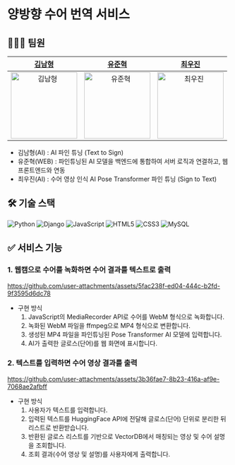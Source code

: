 # 양방향 수어 번역 서비스

## 👩🏻‍💻 팀원
|[김남형](https://github.com/kimnamhyeong01)|[유준혁](https://github.com/ericyoo0107)|[최우진](https://github.com/wxxwls)|
|:-:|:-:|:-:|
|<img src="https://avatars.githubusercontent.com/u/119601427?v=4" alt="김남형" width="150" height="150">|<img src="https://avatars.githubusercontent.com/u/65710954?v=4" alt="유준혁" width="150" height="150">|<img src="https://avatars.githubusercontent.com/u/131441769?v=4" alt="최우진" width="150" height="150">|

- 김남형(AI) : AI 파인 튜닝 (Text to Sign)
- 유준혁(WEB) : 파인튜닝된 AI 모델을 백엔드에 통합하여 서버 로직과 연결하고, 웹 프론트엔드와 연동
- 최우진(AI) : 수어 영상 인식 AI Pose Transformer 파인 튜닝 (Sign to Text)

## 🛠 기술 스택
 ![Python](https://img.shields.io/badge/Python-3.12-3776AB?logo=python&logoColor=white)
 ![Django](https://img.shields.io/badge/Django-4.2-092E20?logo=django&logoColor=white)
 ![JavaScript](https://img.shields.io/badge/JavaScript-ES6-F7DF1E?logo=javascript&logoColor=black) 
 ![HTML5](https://img.shields.io/badge/HTML5-%3E5-E34F26?logo=html5&logoColor=white)
 ![CSS3](https://img.shields.io/badge/CSS3-%3E3-1572B6?logo=css3&logoColor=white)
 ![MySQL](https://img.shields.io/badge/MySQL-8.0-005C84?logo=mysql&logoColor=white)

## ✅ 서비스 기능
### 1. 웹캠으로 수어를 녹화하면 수어 결과를 텍스트로 출력

https://github.com/user-attachments/assets/5fac238f-ed04-444c-b2fd-9f3595d6dc78

- 구현 방식
  1. JavaScript의 MediaRecorder API로 수어를 WebM 형식으로 녹화합니다.
  2. 녹화된 WebM 파일을 ffmpeg으로 MP4 형식으로 변환합니다.
  3. 생성된 MP4 파일을 파인튜닝된 Pose Transformer AI 모델에 입력합니다.
  4. AI가 출력한 글로스(단어)를 웹 화면에 표시합니다.
     
### 2. 텍스트를 입력하면 수어 영상 결과를 출력

https://github.com/user-attachments/assets/3b36fae7-8b23-416a-af9e-7068ae2afbff
   
- 구현 방식
  1. 사용자가 텍스트를 입력합니다.
  2. 입력된 텍스트를 HuggingFace API에 전달해 글로스(단어) 단위로 분리한 뒤 리스트로 반환받습니다.
  3. 반환된 글로스 리스트를 기반으로 VectorDB에서 매칭되는 영상 및 수어 설명을 조회합니다.
  4. 조회 결과(수어 영상 및 설명)를 사용자에게 출력합니다.
